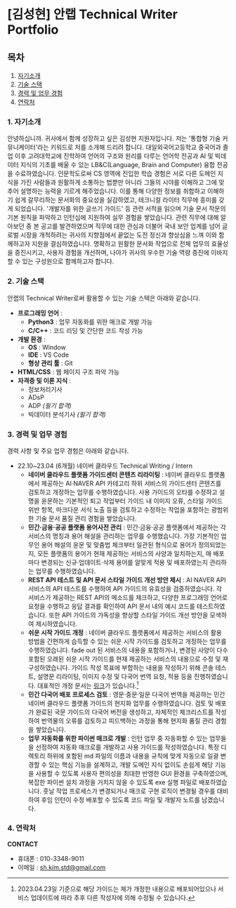 # [김성현] 안랩 Technical Writer Portfolio 

## 목차

1. [자기소개](#1-자기소개)
2. [기술 스택](#2-기술-스택)
3. [경력 및 업무 경험](#3-경력-및-업무-경험)
4. [연락처](#4-연락처)

### 1. 자기소개
 안녕하십니까. 귀사에서 함께 성장하고 싶은 김성현 지원자입니다. 저는 '통합형 기술 커뮤니케이터'라는 키워드로 저를 소개해 드리려 합니다.
 대일외국어고등학교 중국어과 졸업 이후 고려대학교에 진학하여 언어의 구조와 원리를 다루는 언어학 전공과 AI 및 빅데이터 지식의 기초를 배울 수 있는 LB&C(Language, Brain and Computer) 융합 전공을 수료하였습니다. 인문학도로써 CS 영역에 진입한 학습 경험은 서로 다른 도메인 지식을 가진 사람들과 원활하게 소통하는 법뿐만 아니라 그들의 시야를 이해하고 그에 맞추어 설명하는 능력을 기르게 해주었습니다.
 이를 통해 다양한 정보를 취합하고 이해하기 쉽게 갈무리하는 문서화의 중요성을 실감하였고, 테크니컬 라이터 직무에 흥미를 갖게 되었습니다. '개발자를 위한 글쓰기 가이드' 등 관련 서적을 읽으며 기술 문서 작문의 기본 원칙을 파악하고 인턴십에 지원하여 실무 경험을 쌓았습니다.
 관련 직무에 대해 알아보던 중 본 공고를 발견하였으며 직무에 대한 관심과 더불어 국내 보안 업계를 넘어 글로벌 시장을 개척하려는 귀사의 지향점에서 끝없는 도전 정신과 향상심을 느껴 이와 함께하고자 지원을 결심하였습니다.
 명확하고 원활한 문서화 작업으로 전체 업무의 효율성을 증진시키고, 사용자 경험을 개선하며, 나아가 귀사의 우수한 기술 역량 증진에 이바지할 수 있는 구성원으로 함께하고자 합니다.

### 2. 기술 스택
안랩의 Technical Writer로써 활용할 수 있는 기술 스택은 아래와 같습니다.
- **프로그래밍 언어** :
	- **Python3** : 업무 자동화를 위한 매크로 개발 가능
	- **C/C++** : 코드 리딩 및 간단한 코드 작성 가능
- **개발 환경** : 
	- **OS** : Window
	- **IDE** : VS Code
	- **형상 관리 툴** : Git
- **HTML/CSS** : 웹 페이지 구조 파악 가능
- **자격증 및 이론 지식** : 
	- 정보처리기사
	- ADsP
	- ADP *(필기 합격)*
	- 빅데이터 분석기사 *(필기 합격)*

### 3. 경력 및 업무 경험
경력 사항 및 주요 업무 경험은 아래와 같습니다.
- 22.10~23.04 (6개월) 네이버 클라우드 Technical Writing / Intern
	- **네이버 클라우드 플랫폼 가이드센터 콘텐츠 리라이팅**
	: 네이버 클라우드 플랫폼에서 제공하는 AI·NAVER API 카테고리 하위 서비스의 가이드센터 콘텐츠를 검토하고 개정하는 업무를 수행하였습니다. 사용 가이드의 오타를 수정하고 설명을 윤문하는 기본적인 퇴고 작업부터 가이드 내 이미지 오류, 스타일 가이드 위반 항목, 마크다운 서식 노출 등을 검토하고 수정하는 작업을 포함하는 광범위한 기술 문서 품질 관리 경험을 쌓았습니다.
	- **민간·금융·공공 플랫폼 용어사전 관리**
	: 민간·금융·공공 플랫폼에서 제공하는 각 서비스의 명칭과 용어 해설을 관리하는 업무를 수행했습니다. 가장 기본적인 업무인 용어 해설의 윤문 및 맞춤법 체크부터 일관된 형식으로 용어가 정의되었는지, 모든 플랫폼의 용어가 현재 제공하는 서비스의 사양과 일치하는지, 매 배포마다 변경되는 신규·업데이트·삭제 용어를 알맞게 적용 및 배포하였는지 관리하는 업무를 수행하였습니다.
	- **REST API 테스트 및 API 문서 스타일 가이드 개선 방안 제시**
	: AI·NAVER API 서비스의 API 테스트를 수행하여 API 가이드의 유효성을 검증하였습니다. 각 서비스가 제공하는 REST API의 메소드를 체크하고, 다양한 프로그래밍 언어로 요청을 수행하고 응답 결과를 확인하여 API 문서 내의 예시 코드를 테스트하였습니다. 또한 API 가이드의 가독성을 향상할 스타일 가이드 개선 방안을 모색하여 제시하였습니다.
	- **쉬운 시작 가이드 개정**
	: 네이버 클라우드 플랫폼에서 제공하는 서비스의 활용 방법을 간편하게 습득할 수 있는 쉬운 시작 가이드를 검토하고 개정하는 업무를 수행하였습니다. fade out 된 서비스의 내용을 포함하거나, 변경된 사양이 다수 포함된 오래된 쉬운 시작 가이드를 현재 제공하는 서비스의 내용으로 수정 및 재구성하였습니다. 가이드 작성 목표에 부합하는 내용을 작성하기 위해 콘솔 테스트, 설명문 리라이팅, 이미지 수정 및 다국어 번역 요청, 적용 등을 진행하였습니다. 대표적인 개정 문서는 [링크](https://www.ncloud.com/guideCenter/guide/24)가 있습니다.[^1]
	[^1]: 2023.04.23일 기준으로 해당 가이드는 제가 개정한 내용으로 배포되어있으나 서비스 업데이트에 따라 추후 다른 작성자에 의해 수정될 수 있습니다.
	- **민간 다국어 배포 프로세스 검토**
	: 영문·중문·일문 다국어 번역을 제공하는 민간 네이버 클라우드 플랫폼 가이드의 현지화 업무를 수행하였습니다. 검토 및 배포가 완료된 국문 가이드의 다국어 버전을 생성하고, 자체적인 체크리스트를 작성하여 번역물의 오류를 검토하고 피드백하는 과정을 통해 현지화 품질 관리 경험을 쌓았습니다.
	- **업무 자동화를 위한 파이썬 매크로 개발**
	: 인턴 업무 중 자동화할 수 있는 업무들을 선정하여 자동화 매크로를 개발하고 사용 가이드를 작성하였습니다. 특정 디렉토리 하위에 포함된 md 파일의 이름과 내용을 규칙에 맞게 자동으로 일괄 변경할 수 있는 핵심 기능을 설계하고, 개발 도메인 지식 없이도 손쉽게 해당 기능을 사용할 수 있도록 사용자 편의성을 최대한 반영한 GUI 환경을 구축하였으며, 복잡한 파이썬 설치 과정을 거치지 않을 수 있도록 exe 실행 파일로 배포하였습니다. 훗날 작업 프로세스가 변경되거나 매크로 구현 로직이 변경될 경우를 대비하여 후임 인턴이 수정 배포할 수 있도록 코드 파일 및 개발자 노트를 남겼습니다.

### 4. 연락처
**CONTACT**   
- 휴대폰 : 010-3348-9011
- 이메일 : <sh.kim.std@gmail.com>
